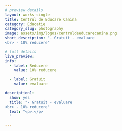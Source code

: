 ```yaml
---
# preview details
layout: works-single
title: Centrul de Educare Canina
category: Educatie
category_slug: photography
image: assets/img/logos/centruldeeducarecanina.png
short_description: "- Gratuit - evaluare
<br> - 10% reducere"

# full details
live_preview:
info:
  - label: Reducere
    value: 10% reducere

  - label: Gratuit
    value: evaluare

description1:
  show: yes
  title: "- Gratuit - evaluare
<br> - 10% reducere"
  text: "<p>.</p>
  "

---
```

